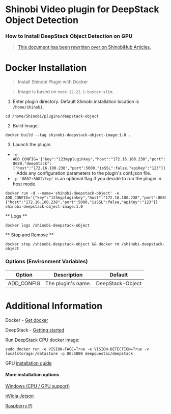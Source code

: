 # Shinobi Video plugin for DeepStack Object Detection

### How to Install DeepStack Object Detection on GPU

> [This document has been rewritten over on ShinobiHub Articles.](https://hub.shinobi.video/articles/view/PcBtEgGuWuEL529)

# Docker Installation
> Install Shinobi Plugin with Docker

> Image is based on `node:12.22.1-buster-slim`.

1. Enter plugin directory. Default Shinobi installation location is `/home/Shinobi`.

```
cd /home/Shinobi/plugins/deepstack-object
```

2. Build Image.

```
docker build --tag shinobi-deepstack-object-image:1.0 .
```

3. Launch the plugin.

- `-e ADD_CONFIG='{"key":"123mypluginkey","host":"172.16.100.238","port":8080,"deepStack":{"host":"172.16.100.238","port":5000,"isSSL":false,"apiKey":"123"}}'` Adds any configuration parameters to the plugin's conf.json file.
- `-p '8082:8082/tcp'` is an optional flag if you decide to run the plugin in host mode.

```
docker run -d --name='shinobi-deepstack-object' -e ADD_CONFIG='{"key":"123mypluginkey","host":"172.16.100.238","port":8080,"deepStack":{"host":"172.16.100.238","port":5000,"isSSL":false,"apiKey":"123"}}' shinobi-deepstack-object-image:1.0
```

** Logs **

```
docker logs /shinobi-deepstack-object
```

** Stop and Remove **

```
docker stop /shinobi-deepstack-object && docker rm /shinobi-deepstack-object
```

### Options (Environment Variables)

| Option           | Description                                                                                                                                                                                               | Default    |
|------------------|-----------------------------------------------------------------------------------------------------------------------------------------------------------------------------------------------------------|------------|
| ADD_CONFIG      | The plugin's name.                                                                                                                                                                                        | DeepStack-Object |


# Additional Information

Docker - [Get docker](https://docs.docker.com/get-docker/)

DeepStack - [Getting started](https://docs.deepstack.cc/getting-started/index.html#setting-up-deepstack)

Run DeepStack CPU docker image:
```
sudo docker run -e VISION-FACE=True -e VISION-DETECTION=True -v localstorage:/datastore -p 80:5000 deepquestai/deepstack
```

GPU [installation guide](https://docs.deepstack.cc/using-deepstack-with-nvidia-gpus/#step-1-install-docker)

#### More installation options
[Windows (CPU / GPU support)](https://docs.deepstack.cc/windows/index.html)

[nVidia Jetson](https://docs.deepstack.cc/nvidia-jetson/index.html#using-deepstack-with-nvidia-jetson)

[Raspberry PI](https://docs.deepstack.cc/raspberry-pi/index.html#using-deepstack-on-raspberry-pi-alpha)

